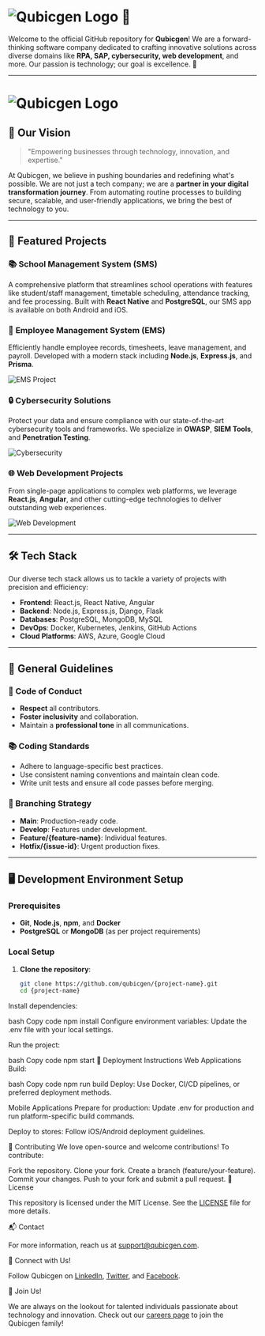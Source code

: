# ![Qubicgen Logo](https://qubicgen.com/assets/og-CWlc-vx7.png) 🌟

Welcome to the official GitHub repository for **Qubicgen**! We are a forward-thinking software company dedicated to crafting innovative solutions across diverse domains like **RPA, SAP, cybersecurity, web development**, and more. Our passion is technology; our goal is excellence. 🚀

---

# ![Qubicgen Logo](https://media.licdn.com/dms/image/v2/D5616AQEjVz42g_8H3A/profile-displaybackgroundimage-shrink_350_1400/profile-displaybackgroundimage-shrink_350_1400/0/1716278099667?e=1730332800&v=beta&t=JK4udoLnBk1D9NRIKcrkHZOlkMtAgsnPmNL2uRBDtVM)



## 🌟 Our Vision

> "Empowering businesses through technology, innovation, and expertise."

At Qubicgen, we believe in pushing boundaries and redefining what's possible. We are not just a tech company; we are a **partner in your digital transformation journey**. From automating routine processes to building secure, scalable, and user-friendly applications, we bring the best of technology to you.

---

## 🚀 Featured Projects

### 📚 **School Management System (SMS)**
A comprehensive platform that streamlines school operations with features like student/staff management, timetable scheduling, attendance tracking, and fee processing. Built with **React Native** and **PostgreSQL**, our SMS app is available on both Android and iOS.


### 🏢 **Employee Management System (EMS)**
Efficiently handle employee records, timesheets, leave management, and payroll. Developed with a modern stack including **Node.js**, **Express.js**, and **Prisma**.

![EMS Project](https://res.cloudinary.com/defsu5bfc/image/upload/v1717239193/Black_and_Brown_Futuristic_LinkedIn_Banner_1_okjs2i.png)

### 🔒 **Cybersecurity Solutions**
Protect your data and ensure compliance with our state-of-the-art cybersecurity tools and frameworks. We specialize in **OWASP**, **SIEM Tools**, and **Penetration Testing**.

![Cybersecurity](https://res.cloudinary.com/defsu5bfc/image/upload/v1709804890/QubicGen/Home%20Page/What%20We%20Do/3d-internet-secuirty-badge_lhwfci_s4vubk_1_1_1_1_1_fpktfg.jpg)

### 🌐 **Web Development Projects**
From single-page applications to complex web platforms, we leverage **React.js**, **Angular**, and other cutting-edge technologies to deliver outstanding web experiences.

![Web Development](https://res.cloudinary.com/defsu5bfc/image/upload/v1709795794/QubicGen/Web%20Development/Overview/medium-shot-woman-working-laptop_23-2150323516_ms6dwf.jpg)

---

## 🛠 Tech Stack

<p>Our diverse tech stack allows us to tackle a variety of projects with precision and efficiency:</p>

- **Frontend**: React.js, React Native, Angular
- **Backend**: Node.js, Express.js, Django, Flask
- **Databases**: PostgreSQL, MongoDB, MySQL
- **DevOps**: Docker, Kubernetes, Jenkins, GitHub Actions
- **Cloud Platforms**: AWS, Azure, Google Cloud

---

## 📖 General Guidelines

### 📝 Code of Conduct

- **Respect** all contributors.
- **Foster inclusivity** and collaboration.
- Maintain a **professional tone** in all communications.

### 📚 Coding Standards

- Adhere to language-specific best practices.
- Use consistent naming conventions and maintain clean code.
- Write unit tests and ensure all code passes before merging.

### 🌳 Branching Strategy

- **Main**: Production-ready code.
- **Develop**: Features under development.
- **Feature/{feature-name}**: Individual features.
- **Hotfix/{issue-id}**: Urgent production fixes.

---

## 🖥️ Development Environment Setup

### Prerequisites

- **Git**, **Node.js**, **npm**, and **Docker**
- **PostgreSQL** or **MongoDB** (as per project requirements)

### Local Setup

1. **Clone the repository**:
   ```bash
   git clone https://github.com/qubicgen/{project-name}.git
   cd {project-name}
Install dependencies:

bash
Copy code
npm install
Configure environment variables:
Update the .env file with your local settings.

Run the project:

bash
Copy code
npm start
🚢 Deployment Instructions
Web Applications
Build:

bash
Copy code
npm run build
Deploy:
Use Docker, CI/CD pipelines, or preferred deployment methods.

Mobile Applications
Prepare for production:
Update .env for production and run platform-specific build commands.

Deploy to stores:
Follow iOS/Android deployment guidelines.

🤝 Contributing
We love open-source and welcome contributions! To contribute:

Fork the repository.
Clone your fork.
Create a branch (feature/your-feature).
Commit your changes.
Push to your fork and submit a pull request.
📝 License
<p>This repository is licensed under the MIT License. See the <a href="./LICENSE">LICENSE</a> file for more details.</p>
📬 Contact
<p>For more information, reach us at <a href="mailto:support@qubicgen.com">support@qubicgen.com</a>.</p>
🔗 Connect with Us!
<p>Follow Qubicgen on <a href="https://www.linkedin.com/company/qubicgen">LinkedIn</a>, <a href="https://twitter.com/qubicgen">Twitter</a>, and <a href="https://www.facebook.com/qubicgen">Facebook</a>.</p>

🌠 Join Us!
<p>We are always on the lookout for talented individuals passionate about technology and innovation. Check out our <a href="https://qubicgen.com/careers">careers page</a> to join the Qubicgen family!</p>
